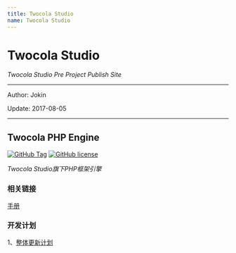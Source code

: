 ```yaml
---
title: Twocola Studio
name: Twocola Studio
---
```

# Twocola Studio

*Twocola Studio Pre Project Publish Site*

---

Author: Jokin

Update: 2017-08-05

---

## Twocola PHP Engine

[![GitHub Tag](https://img.shields.io/github/tag/jokin1999/TwocolaPHPEngine.svg?style=flat-square)](https://github.com/jokin1999/TwocolaPHPEngine)
[![GitHub license](https://img.shields.io/badge/license-Apache%202-blue.svg?style=flat-square)](https://raw.githubusercontent.com/jokin1999/TwocolaPHPEngine/master/LICENSE)

*Twocola Studio旗下PHP框架引擎*

### 相关链接

[手册](http://tce.twocola.com)

### 开发计划

1、[整体更新计划](http://pre-tproject.github.io/tce/upgrade.html)
